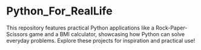 # Python_For_RealLife
This repository features practical Python applications like a Rock-Paper-Scissors game and a BMI calculator, showcasing how Python can solve everyday problems. Explore these projects for inspiration and practical use!
